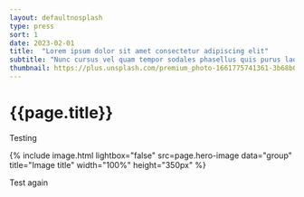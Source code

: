 ```yaml
---
layout: defaultnosplash
type: press
sort: 1
date: 2023-02-01
title:  "Lorem ipsum dolor sit amet consectetur adipiscing elit"
subtitle: "Nunc cursus vel quam tempor sodales phasellus quis purus laoreet"
thumbnail: https://plus.unsplash.com/premium_photo-1661775741361-3b68b05900ee?ixlib=rb-4.0.3&ixid=MnwxMjA3fDB8MHxwaG90by1wYWdlfHx8fGVufDB8fHx8&auto=format&fit=crop&w=1770&q=80
---
```

# {{page.title}}

Testing

{% include image.html lightbox="false" src=page.hero-image data="group" title="Image title" width="100%" height="350px" %}

Test again